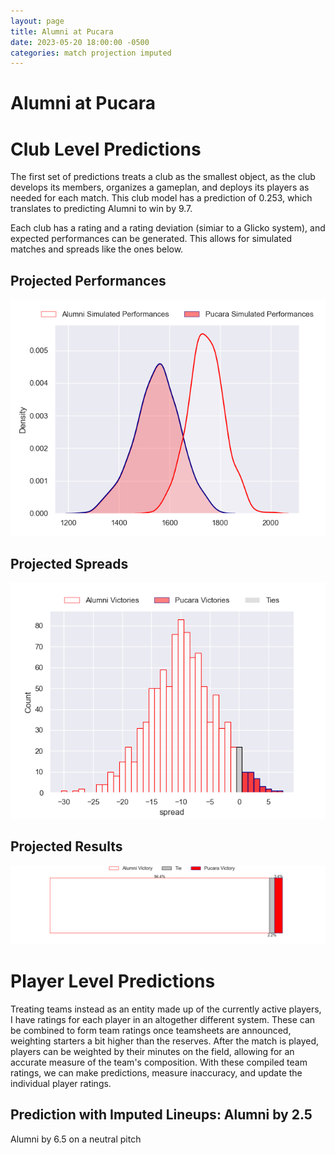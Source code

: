 ```yaml
---  
layout: page  
title: Alumni at Pucara  
date: 2023-05-20 18:00:00 -0500  
categories: match projection imputed  
---
```

# Alumni at Pucara

# Club Level Predictions


The first set of predictions treats a club as the smallest object, as the club develops its members, organizes a gameplan, and deploys its players as needed for each match. This club model has a prediction of 0.253, which translates to predicting Alumni to win by 9.7.

Each club has a rating and a rating deviation (simiar to a Glicko system), and expected performances can be generated. This allows for simulated matches and spreads like the ones below.
## Projected Performances


![Projected Performances](plots/performances_2023-05-20-Pucara-Alumni.png)
## Projected Spreads


![Projected Spreads](plots/spreads_2023-05-20-Pucara-Alumni.png)
## Projected Results


![Projected Results](plots/resultbar_2023-05-20-Pucara-Alumni.png)
# Player Level Predictions


Treating teams instead as an entity made up of the currently active players, I have ratings for each player in an altogether different system. These can be combined to form team ratings once teamsheets are announced, weighting starters a bit higher than the reserves. After the match is played, players can be weighted by their minutes on the field, allowing for an accurate measure of the team's composition. With these compiled team ratings, we can make predictions, measure inaccuracy, and update the individual player ratings.
## Prediction with Imputed Lineups: Alumni by 2.5


Alumni by 6.5 on a neutral pitch

